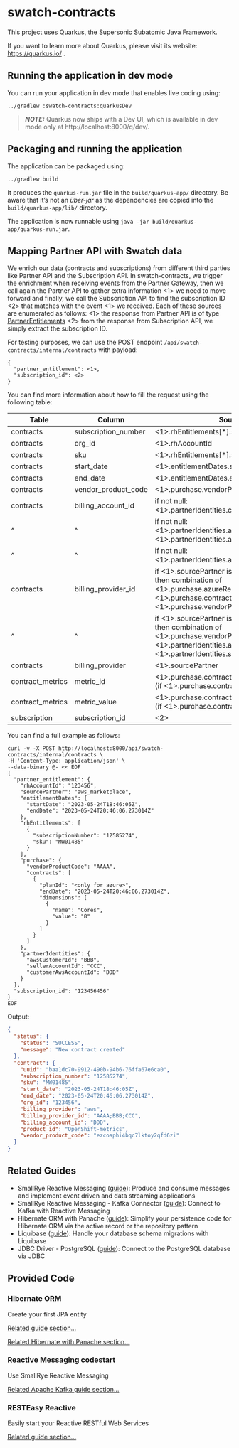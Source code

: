 # swatch-contracts

This project uses Quarkus, the Supersonic Subatomic Java Framework.

If you want to learn more about Quarkus, please visit its website: https://quarkus.io/ .

## Running the application in dev mode

You can run your application in dev mode that enables live coding using:

```shell script
../gradlew :swatch-contracts:quarkusDev
```

> **_NOTE:_**  Quarkus now ships with a Dev UI, which is available in dev mode only
> at http://localhost:8000/q/dev/.

## Packaging and running the application

The application can be packaged using:

```shell script
../gradlew build
```

It produces the `quarkus-run.jar` file in the `build/quarkus-app/` directory.
Be aware that it’s not an _über-jar_ as the dependencies are copied into
the `build/quarkus-app/lib/` directory.

The application is now runnable using `java -jar build/quarkus-app/quarkus-run.jar`.

## Mapping Partner API with Swatch data

We enrich our data (contracts and subscriptions) from different third parties like Partner API and the Subscription API. 
In swatch-contracts, we trigger the enrichment when receiving events from the Partner Gateway, then 
we call again the Partner API to gather extra information <1> we need to move forward and 
finally, we call the Subscription API to find the subscription ID <2> that matches with the event <1> we received. 
Each of these sources are enumerated as follows:
<1> the response from Partner API is of type [PartnerEntitlements](https://github.com/RedHatInsights/rhsm-subscriptions/blob/5bce20986bb3c1b2750502db63efc694461cce57/clients/rh-partner-gateway-client/rh-partner-gateway-api-spec.yaml#L41)
<2> from the response from Subscription API, we simply extract the subscription ID. 

For testing purposes, we can use the POST endpoint `/api/swatch-contracts/internal/contracts` with payload:

```
{
  "partner_entitlement": <1>,
  "subscription_id": <2>
}
```

You can find more information about how to fill the request using the following table:

| Table            | Column               | Source                                                                                                                                                                          |
|------------------|----------------------|---------------------------------------------------------------------------------------------------------------------------------------------------------------------------------| 
| contracts        | subscription_number  | <1>.rhEntitlements[*].subscriptionNumber                                                                                                                                        |
| contracts        | org_id               | <1>.rhAccountId                                                                                                                                                                 |
| contracts        | sku                  | <1>.rhEntitlements[*].sku                                                                                                                                                       |
| contracts        | start_date           | <1>.entitlementDates.startDate                                                                                                                                                  |
| contracts        | end_date             | <1>.entitlementDates.endDate                                                                                                                                                    |
| contracts        | vendor_product_code  | <1>.purchase.vendorProductCode                                                                                                                                                  |
| contracts        | billing_account_id   | if not null: <1>.partnerIdentities.customerAwsAccountId                                                                                                                         |
| ^                | ^                    | if not null: <1>.partnerIdentities.azureTenantId,<1>.partnerIdentities.azureSubscriptionId                                                                                      |
| ^                | ^                    | if not null: <1>.partnerIdentities.azureTenantId                                                                                                                                |
| contracts        | billing_provider_id  | if <1>.sourcePartner is "azure_marketplace", <br>then combination of <1>.purchase.azureResourceId,<1>.purchase.contracts[*].planId and <1>.purchase.vendorProductCode           |
| ^                | ^                    | if <1>.sourcePartner is "aws_marketplace", <br>then combination of <1>.purchase.vendorProductCode,<1>.partnerIdentities.awsCustomerId and <1>.partnerIdentities.sellerAccountId |
| contracts        | billing_provider     | <1>.sourcePartner                                                                                                                                                               |
| contract_metrics | metric_id            | <1>.purchase.contracts[*].dimensions[*].name (if <1>.purchase.contracts[*].endDate is null                                           |
| contract_metrics | metric_value         | <1>.purchase.contracts[*].dimensions[*].value (if <1>.purchase.contracts[*].endDate is null                                         |
| subscription     | subscription_id      | <2>                                                                                                                                                                             |

You can find a full example as follows:

```
curl -v -X POST http://localhost:8000/api/swatch-contracts/internal/contracts \
-H 'Content-Type: application/json' \
--data-binary @- << EOF
{
  "partner_entitlement": {
    "rhAccountId": "123456",
    "sourcePartner": "aws_marketplace",
    "entitlementDates": {
      "startDate": "2023-05-24T18:46:05Z",
      "endDate": "2023-05-24T20:46:06.273014Z"
    },
    "rhEntitlements": [
      {
        "subscriptionNumber": "12585274",
        "sku": "MW01485"
      }
    ],
    "purchase": {
      "vendorProductCode": "AAAA",
      "contracts": [
        {
          "planId": "<only for azure>",
          "endDate": "2023-05-24T20:46:06.273014Z",
          "dimensions": [
            {
              "name": "Cores",
              "value": "8"
            }
          ]
        }
      ]
    },
    "partnerIdentities": {
      "awsCustomerId": "BBB",
      "sellerAccountId": "CCC",
      "customerAwsAccountId": "DDD"
    }
  },
  "subscription_id": "123456456"
}
EOF
```

Output:
```json
{
  "status": {
    "status": "SUCCESS",
    "message": "New contract created"
  },
  "contract": {
    "uuid": "baa1dc70-9912-490b-94b6-76ffa67e6ca0",
    "subscription_number": "12585274",
    "sku": "MW01485",
    "start_date": "2023-05-24T18:46:05Z",
    "end_date": "2023-05-24T20:46:06.273014Z",
    "org_id": "123456",
    "billing_provider": "aws",
    "billing_provider_id": "AAAA;BBB;CCC",
    "billing_account_id": "DDD",
    "product_id": "OpenShift-metrics",
    "vendor_product_code": "ezcoaphi4bqc7lktoy2qfd6zi"
  }
}
```

## Related Guides

- SmallRye Reactive Messaging ([guide](https://quarkus.io/guides/reactive-messaging)): Produce and
  consume messages and implement event driven and data streaming applications
- SmallRye Reactive Messaging - Kafka
  Connector ([guide](https://quarkus.io/guides/kafka-reactive-getting-started)): Connect to Kafka
  with Reactive Messaging
- Hibernate ORM with Panache ([guide](https://quarkus.io/guides/hibernate-orm-panache)): Simplify
  your persistence code for Hibernate ORM via the active record or the repository pattern
- Liquibase ([guide](https://quarkus.io/guides/liquibase)): Handle your database schema migrations
  with Liquibase
- JDBC Driver - PostgreSQL ([guide](https://quarkus.io/guides/datasource)): Connect to the
  PostgreSQL database via JDBC

## Provided Code

### Hibernate ORM

Create your first JPA entity

[Related guide section...](https://quarkus.io/guides/hibernate-orm)

[Related Hibernate with Panache section...](https://quarkus.io/guides/hibernate-orm-panache)

### Reactive Messaging codestart

Use SmallRye Reactive Messaging

[Related Apache Kafka guide section...](https://quarkus.io/guides/kafka-reactive-getting-started)

### RESTEasy Reactive

Easily start your Reactive RESTful Web Services

[Related guide section...](https://quarkus.io/guides/getting-started-reactive#reactive-jax-rs-resources)
